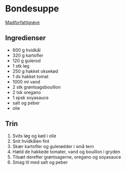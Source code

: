 # Bondesuppe
[Madforfattigrøve](https://www.madforfattigroeve.dk/opskrifter/333)

## Ingredienser
- 600 g hvidkål
- 320 g kartofler
- 120 g gulerod
- 1 stk løg
- 250 g hakket oksekød
- 1 ds hakket tomat
- 1000 ml vand
- 2 stk grøntsagsbouillon
- 2 tsk oregano
- 1 spsk soyasauce
- salt og peber
- olie

## Trin
1. Svits løg og kød i olie
2. Snit hvidkålen fint
3. Skær kartofler og gulerødder i små tern
4. Hæld de hakkede tomater, vand og bouillon i gryden
5. Tilsæt derefter grøntsagerne, oregano og soyasauce
6. Smag til med salt og peber